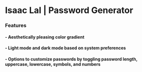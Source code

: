 # Isaac Lal | Password Generator

### Features

#### - Aesthetically pleasing color gradient
#### - Light mode and dark mode based on system preferences
#### - Options to customize passwords by toggling password length, uppercase, lowercase, symbols, and numbers
